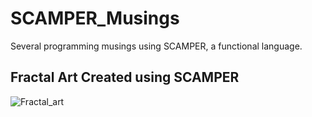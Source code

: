 # SCAMPER_Musings
Several programming musings using SCAMPER, a functional language.

## Fractal Art Created using SCAMPER
![Fractal_art](https://github.com/shabab-kabir/SCAMPER_Musings/assets/126777449/b979e382-18d5-43d0-9b15-9446528addcb)

